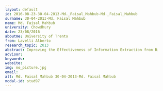 ```yaml
---
layout: default 
id: 2016-08-23-30-04-2013-Md._Faisal_Mahbub-Md._Faisal_Mahbub
surname: 30-04-2013-Md. Faisal Mahbub
name: Md. Faisal Mahbub
university: Chowdhury
date: 23/08/2016
aboutme: University of Trento
from: Lavelli Alberto
research_topic: 2013
abstract: Improving the Effectiveness of Information Extraction from Biomedical Text
advisor: 
keywords: 
website: 
img: no_picture.jpg
email: 
alt: Md. Faisal Mahbub 30-04-2013-Md. Faisal Mahbub
modal-id: stud97
---
```

